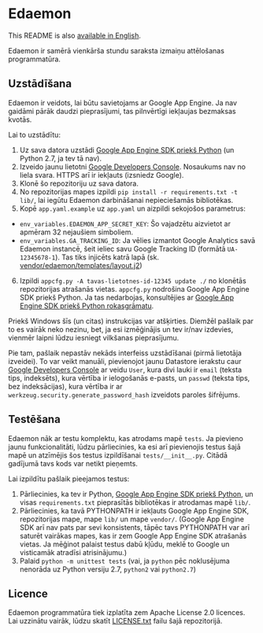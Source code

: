 # Edaemon

This README is also [available in English](README.EN.md).

Edaemon ir samērā vienkārša stundu saraksta izmaiņu attēlošanas programmatūra.

## Uzstādīšana

Edaemon ir veidots, lai būtu savietojams ar Google App Engine. Ja nav gaidāmi
pārāk daudzi pieprasījumi, tas pilnvērtīgi iekļaujas bezmaksas kvotās.

Lai to uzstādītu:

1. Uz sava datora uzstādi [Google App Engine SDK priekš Python](https://cloud.google.com/appengine/downloads)
(un Python 2.7, ja tev tā nav).
2. Izveido jaunu lietotni [Google Developers Console](https://console.developers.google.com).
  Nosaukums nav no liela svara. HTTPS arī ir iekļauts (izsniedz Google).
3. Klonē šo repozitoriju uz sava datora.
4. No repozitorijas mapes izpildi `pip install -r requirements.txt -t lib/`,
  lai iegūtu Edaemon darbināšanai nepieciešamās bibliotēkas.
5. Kopē `app.yaml.example` uz `app.yaml` un aizpildi sekojošos parametrus:
  - `env_variables.EDAEMON_APP_SECRET_KEY`: Šo vajadzētu aizvietot ar apmēram 32
  nejaušiem simboliem.
  - `env_variables.GA_TRACKING_ID`: Ja vēlies izmantot Google Analytics savā
  Edaemon instancē, šeit ieliec savu Google Tracking ID (formātā `UA-12345678-1`).
  Tas tiks injicēts katrā lapā (sk. [vendor/edaemon/templates/layout.j2](vendor/edaemon/templates/layout.j2))
6. Izpildi `appcfg.py -A tavas-lietotnes-id-12345 update ./` no klonētās
  repozitorijas atrašanās vietas. `appcfg.py` nodrošina Google App Engine SDK priekš Python.
  Ja tas nedarbojas, konsultējies ar
  [Google App Engine SDK priekš Python rokasgrāmatu](https://cloud.google.com/appengine/docs/python/).

Priekš Windows šīs (un citas) instrukcijas var atšķirties. Diemžēl pašlaik par
to es vairāk neko nezinu, bet, ja esi izmēģinājis un tev ir/nav izdevies,
vienmēr laipni lūdzu iesniegt vilkšanas pieprasījumu.

Pie tam, pašlaik nepastāv nekāds interfeiss uzstādīšanai (pirmā lietotāja
izveidei). To var veikt manuāli, pievienojot jaunu Datastore ierakstu caur
[Google Developers Console](https://console.developers.google.com) ar veidu `User`, kura
divi lauki ir `email` (teksta tips, indeksēts), kura vērtība ir ielogošanās
e-pasts, un `passwd` (teksta tips, bez indeksācijas), kura vērtība ir
ar `werkzeug.security.generate_password_hash` izveidots paroles šifrējums.

## Testēšana

Edaemon nāk ar testu komplektu, kas atrodams mapē `tests`. Ja pievieno jaunu
funkcionalitāti, lūdzu pārliecinies, ka esi arī pievienojis testus šajā mapē
un atzīmējis šos testus izpildīšanai `tests/__init__.py`. Citādā gadījumā tavs
kods var netikt pieņemts.

Lai izpildītu pašlaik pieejamos testus:

1. Pārliecinies, ka tev ir Python,
  [Google App Engine SDK priekš Python](https://cloud.google.com/appengine/downloads),
  un visas `requirements.txt` pieprasītās bibliotēkas ir atrodamas mapē `lib/`.
2. Pārliecinies, ka tavā PYTHONPATH ir iekļauts Google App Engine SDK,
  repozitorijas mape, mape `lib/` un mape `vendor/`.
  (Google App Engine SDK arī nav pats par sevi konsistents, tāpēc tavs PYTHONPATH
  var arī saturēt vairākas mapes, kas ir zem Google App Engine SDK atrašanās vietas.
  Ja mēģinot palaist testus dabū kļūdu, meklē to Google un visticamāk atradīsi
  atrisinājumu.)
3. Palaid `python -m unittest tests` (vai, ja `python` pēc noklusējuma nenorāda
  uz Python versiju 2.7, `python2` vai `python2.7`)

## Licence

Edaemon programmatūra tiek izplatīta zem Apache License 2.0 licences. Lai
uzzinātu vairāk, lūdzu skatīt [LICENSE.txt](LICENSE.txt) failu šajā repozitorijā.
